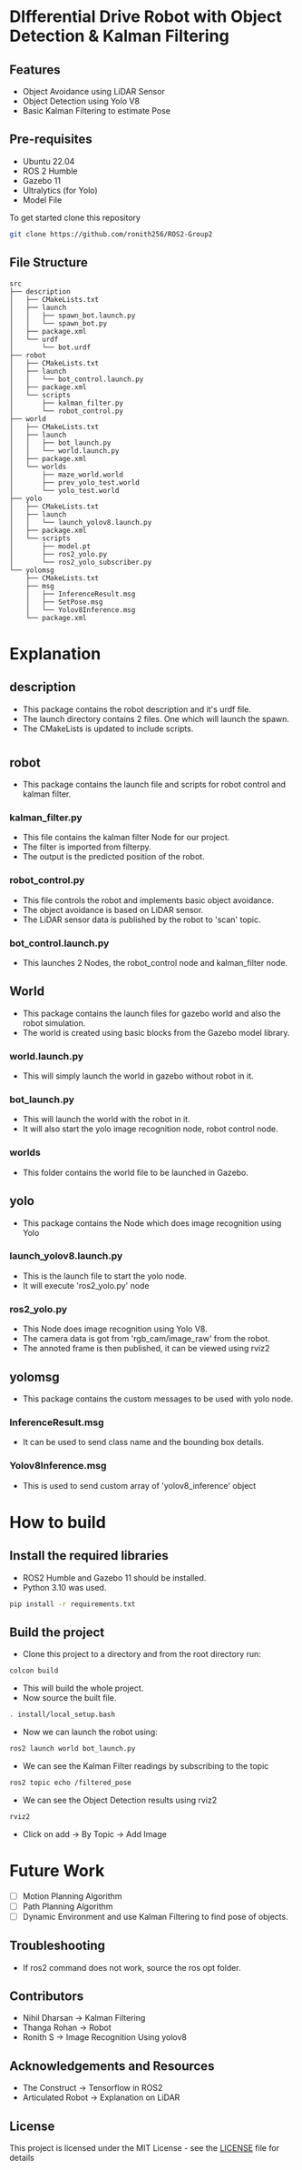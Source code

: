 # DIfferential Drive Robot with Object Detection & Kalman Filtering

## Features
- Object Avoidance using LiDAR Sensor
- Object Detection using Yolo V8 
- Basic Kalman Filtering to estimate Pose

## Pre-requisites
- Ubuntu 22.04
- ROS 2 Humble
- Gazebo 11
- Ultralytics (for Yolo)
- Model File

To get started clone this repository 

```sh
git clone https://github.com/ronith256/ROS2-Group2
```

## File Structure

    src
    ├── description
    │   ├── CMakeLists.txt
    │   ├── launch
    │   │   ├── spawn_bot.launch.py
    │   │   └── spawn_bot.py
    │   ├── package.xml
    │   └── urdf
    │       └── bot.urdf
    ├── robot
    │   ├── CMakeLists.txt
    │   ├── launch
    │   │   └── bot_control.launch.py
    │   ├── package.xml
    │   └── scripts
    │       ├── kalman_filter.py
    │       └── robot_control.py
    ├── world
    │   ├── CMakeLists.txt
    │   ├── launch
    │   │   ├── bot_launch.py
    │   │   └── world.launch.py
    │   ├── package.xml
    │   └── worlds
    │       ├── maze_world.world
    │       ├── prev_yolo_test.world
    │       └── yolo_test.world
    ├── yolo
    │   ├── CMakeLists.txt
    │   ├── launch
    │   │   └── launch_yolov8.launch.py
    │   ├── package.xml
    │   └── scripts
    │       ├── model.pt
    │       ├── ros2_yolo.py
    │       └── ros2_yolo_subscriber.py
    └── yolomsg
        ├── CMakeLists.txt
        ├── msg
        │   ├── InferenceResult.msg
        │   ├── SetPose.msg
        │   └── Yolov8Inference.msg
        └── package.xml

# Explanation

## description

- This package contains the robot description and it's urdf file.
- The launch directory contains 2 files. One which will launch the spawn.
- The CMakeLists is updated to include scripts.
#
## robot

- This package contains the launch file and scripts for robot control and kalman filter.

### kalman_filter.py
- This file contains the kalman filter Node for our project. 
- The filter is imported from filterpy.
- The output is the predicted position of the robot.

### robot_control.py
- This file controls the robot and implements basic object avoidance.
- The object avoidance is based on LiDAR sensor. 
- The LiDAR sensor data is published by the robot to 'scan' topic.

### bot_control.launch.py
- This launches 2 Nodes, the robot_control node and kalman_filter node.

## World
- This package contains the launch files for gazebo world and also the robot simulation. 
- The world is created using basic blocks from the Gazebo model library.

### world.launch.py
- This will simply launch the world in gazebo without robot in it.

### bot_launch.py
- This will launch the world with the robot in it. 
- It will also start the yolo image recognition node, robot control node.

### worlds
- This folder contains the world file to be launched in Gazebo.

## yolo
- This package contains the Node which does image recognition using Yolo 

### launch_yolov8.launch.py
- This is the launch file to start the yolo node.
- It will execute 'ros2_yolo.py' node

### ros2_yolo.py
- This Node does image recognition using Yolo V8.
- The camera data is got from 'rgb_cam/image_raw' from the robot. 
- The annoted frame is then published, it can be viewed using rviz2

## yolomsg
- This package contains the custom messages to be used with yolo node. 

### InferenceResult.msg
- It can be used to send class name and the bounding box details.

### Yolov8Inference.msg
- This is used to send custom array of 'yolov8_inference' object
#
# How to build
## Install the required libraries
- ROS2 Humble and Gazebo 11 should be installed.
- Python 3.10 was used.

```sh
pip install -r requirements.txt
```
## Build the project
- Clone this project to a directory and from the root directory run:

```sh
colcon build 
```
- This will build the whole project.
- Now source the built file.

```sh
. install/local_setup.bash
```
- Now we can launch the robot using:
```sh
ros2 launch world bot_launch.py
```
- We can see the Kalman Filter readings by subscribing to the topic
```sh
ros2 topic echo /filtered_pose
```
- We can see the Object Detection results using rviz2
```sh
rviz2
```
- Click on add -> By Topic -> Add Image

# Future Work
- [ ] Motion Planning Algorithm
- [ ] Path Planning Algorithm
- [ ] Dynamic Environment and use Kalman Filtering to find pose of objects.

## Troubleshooting
- If ros2 command does not work, source the ros opt folder.

## Contributors
- Nihil Dharsan -> Kalman Filtering
- Thanga Rohan -> Robot
- Ronith S -> Image Recognition Using yolov8

## Acknowledgements and Resources
- The Construct -> Tensorflow in ROS2 
- Articulated Robot -> Explanation on LiDAR

## License

This project is licensed under the MIT License - see the [LICENSE](LICENSE) file for details